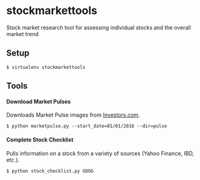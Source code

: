 # stockmarkettools
Stock market research tool for assessing individual stocks and the overall market trend

## Setup

```
$ virtualenv stockmarkettools
```

## Tools

#### Download Market Pulses

Downloads Market Pulse images from [Investors.com](http://www.investors.com).

```
$ python marketpulse.py --start_date=01/01/2016 --dir=pulse
```

#### Complete Stock Checklist

Pulls information on a stock from a variety of sources (Yahoo Finance, IBD, etc.).
```
$ python stock_checklist.py GOOG
```
